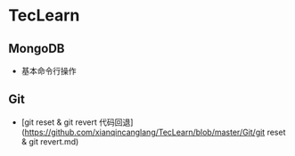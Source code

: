 # TecLearn

## MongoDB
* 基本命令行操作


## Git
* [git reset & git revert 代码回退](https://github.com/xianqincanglang/TecLearn/blob/master/Git/git reset & git revert.md)
